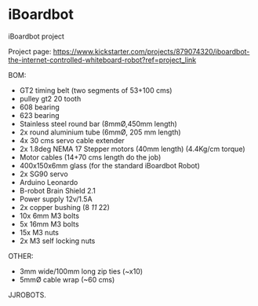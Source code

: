 # iBoardbot
iBoardbot project

Project page: https://www.kickstarter.com/projects/879074320/iboardbot-the-internet-controlled-whiteboard-robot?ref=project_link

BOM:
- GT2 timing belt (two segments of 53+100 cms)
- pulley gt2 20 tooth
- 608 bearing
- 623 bearing
- Stainless steel round bar (8mmØ,450mm length)
- 2x  round aluminium tube (6mmØ, 205 mm length)
- 4x 30 cms servo cable extender
- 2x 1.8deg NEMA 17 Stepper motors (40mm length) (4.4Kg/cm torque)
- Motor cables (14+70 cms length do the job)
- 400x150x6mm glass (for the standard iBoardbot Robot)
- 2x SG90 servo
- Arduino Leonardo
- B-robot Brain Shield 2.1
- Power supply 12v/1.5A
- 2x copper bushing (8 *11* 22) 
- 10x 6mm M3 bolts
- 5x 16mm M3 bolts
- 15x M3 nuts
- 2x M3 self locking nuts

OTHER:
- 3mm wide/100mm long zip ties (~x10)
- 5mmØ cable wrap (~60 cms)

JJROBOTS.
